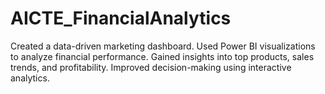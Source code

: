 # AICTE_FinancialAnalytics
Created a data-driven marketing dashboard.  Used Power BI visualizations to analyze financial performance.  Gained insights into top products, sales trends, and profitability.  Improved decision-making using interactive analytics.
